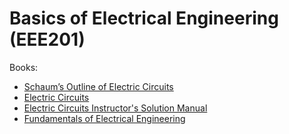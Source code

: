 # Basics of Electrical Engineering (EEE201)

Books:
- [Schaum’s Outline of Electric Circuits](https://annas-archive.org/md5/1d651597bddc61c0e436f28b875ac98a)
- [Electric Circuits](https://annas-archive.org/md5/87d2996824167b20ce82c91ab4cd06f3)
- [Electric Circuits Instructor's Solution Manual](https://annas-archive.org/md5/454e63cdea6d82a260f15ff364524c1e)
- [Fundamentals of Electrical Engineering](https://annas-archive.org/md5/46020f129cb7d3e87deddebd5ed36ef9)

<!-- Weeks:
- Week 1 (bs)
- Week 2 (bs)
- [Week 3](week_3.md)
- [Week 4](week_4.md)
- [Week 5](week_5.md)
- [Week 6](week_6.md)
- [Week 7](week_7.md)
- Week 8 (Exam) -->